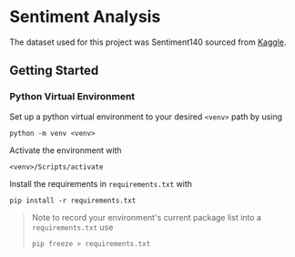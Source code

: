 # Sentiment Analysis

The dataset used for this project was Sentiment140 sourced from [Kaggle](https://www.kaggle.com/datasets/kazanova/sentiment140/data).

## Getting Started

### Python Virtual Environment

Set up a python virtual environment to your desired `<venv>` path by using

```shell
python -m venv <venv>
```

Activate the environment with

```shell
<venv>/Scripts/activate
```

Install the requirements in `requirements.txt` with

```shell
pip install -r requirements.txt
```

>Note to record your environment's current package list into a `requirements.txt` use
>
>```shell
>pip freeze > requirements.txt
>```